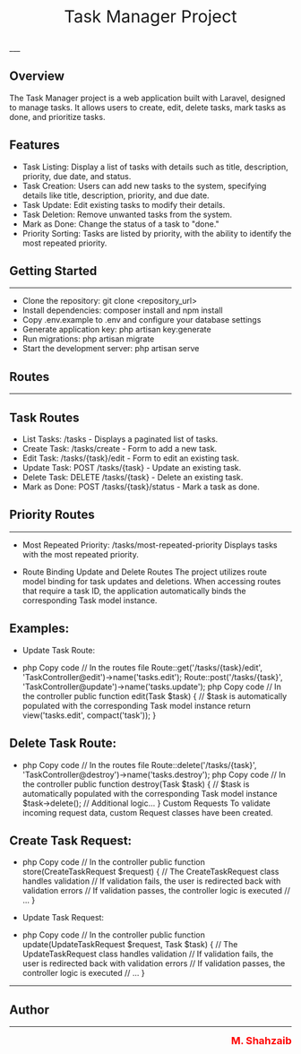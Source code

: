 <p align="center" style="color: red; font-size:30px">
  <a  target="_blank">
    <!-- Remove the Laravel logo and replace it with text -->
    Task Manager Project
  </a>
</p>
___


## Overview

The Task Manager project is a web application built with Laravel, designed to manage tasks. It allows users to create, edit, delete tasks, mark tasks as done, and prioritize tasks.


## Features


- Task Listing: Display a list of tasks with details such as title, description, priority, due date, and status.
- Task Creation: Users can add new tasks to the system, specifying details like title, description, priority, and due date.
- Task Update: Edit existing tasks to modify their details.
- Task Deletion: Remove unwanted tasks from the system.
- Mark as Done: Change the status of a task to "done."
- Priority Sorting: Tasks are listed by priority, with the ability to identify the most repeated priority.


## Getting Started
---
- Clone the repository: git clone <repository_url>
- Install dependencies: composer install and npm install
- Copy .env.example to .env and configure your database settings
- Generate application key: php artisan key:generate
- Run migrations: php artisan migrate
- Start the development server: php artisan serve


## Routes
---
## Task Routes

- List Tasks: /tasks - Displays a paginated list of tasks.
- Create Task: /tasks/create - Form to add a new task.
- Edit Task: /tasks/{task}/edit - Form to edit an existing task.
- Update Task: POST /tasks/{task} - Update an existing task.
- Delete Task: DELETE /tasks/{task} - Delete an existing task.
- Mark as Done: POST /tasks/{task}/status - Mark a task as done.

## Priority Routes
---

- Most Repeated Priority: /tasks/most-repeated-priority Displays tasks with the most repeated priority.

- Route Binding
Update and Delete Routes
The project utilizes route model binding for task updates and deletions. When accessing routes that require a task ID, the application automatically binds the corresponding Task model instance.

## Examples:
- Update Task Route:

- php
Copy code
// In the routes file
Route::get('/tasks/{task}/edit', 'TaskController@edit')->name('tasks.edit');
Route::post('/tasks/{task}', 'TaskController@update')->name('tasks.update');
php
Copy code
// In the controller
public function edit(Task $task)
{
    // $task is automatically populated with the corresponding Task model instance
    return view('tasks.edit', compact('task'));
}
## Delete Task Route:

- php
Copy code
// In the routes file
Route::delete('/tasks/{task}', 'TaskController@destroy')->name('tasks.destroy');
php
Copy code
// In the controller
public function destroy(Task $task)
{
    // $task is automatically populated with the corresponding Task model instance
    $task->delete();
    // Additional logic...
}
Custom Requests
To validate incoming request data, custom Request classes have been created.

## Create Task Request:

- php
Copy code
// In the controller
public function store(CreateTaskRequest $request)
{
    // The CreateTaskRequest class handles validation
    // If validation fails, the user is redirected back with validation errors
    // If validation passes, the controller logic is executed
    // ...
}
- Update Task Request:

- php
Copy code
// In the controller
public function update(UpdateTaskRequest $request, Task $task)
{
    // The UpdateTaskRequest class handles validation
    // If validation fails, the user is redirected back with validation errors
    // If validation passes, the controller logic is executed
    // ...
}
---

## Author

---

<p align="right">
  <span style="color: red; font-size: 18px; font-weight: bold;">M. Shahzaib</span>
</p>

